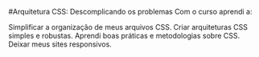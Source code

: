 #Arquitetura CSS: Descomplicando os problemas
Com o curso aprendi a:

Simplificar a organização de meus arquivos CSS.
Criar arquiteturas CSS simples e robustas.
Aprendi boas práticas e metodologias sobre CSS.
Deixar meus sites responsivos.
